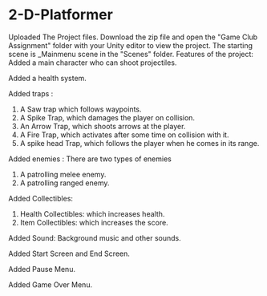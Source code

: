 # 2-D-Platformer
Uploaded The Project files. Download the zip file and open the "Game Club Assignment" folder with your Unity editor to view the project. The starting scene is _Mainmenu scene in the "Scenes" folder.
Features of the project:
Added a main character who can shoot projectiles. 

Added a health system.

Added traps : 
1) A Saw trap which follows waypoints.
2) A Spike Trap, which damages the player on collision.
3) An Arrow Trap, which shoots arrows at the player.
4) A Fire Trap, which activates after some time on collision with it.
5) A spike head Trap, which follows the player when he comes in its range.

Added enemies :
There are two types of enemies
1) A patrolling melee enemy.
2) A patrolling ranged enemy.

Added Collectibles:
1) Health Collectibles: which increases health.
2) Item Collectibles: which increases the score.

Added Sound: Background music and other sounds.

Added Start Screen and End Screen.

Added Pause Menu.

Added Game Over Menu.
